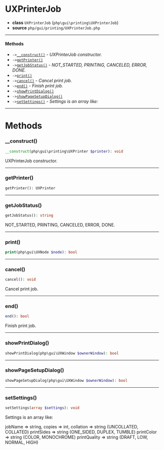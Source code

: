 # UXPrinterJob

- **class** `UXPrinterJob` (`php\gui\printing\UXPrinterJob`)
- **source** `php/gui/printing/UXPrinterJob.php`

---

#### Methods

- `->`[`__construct()`](#method-__construct) - _UXPrinterJob constructor._
- `->`[`getPrinter()`](#method-getprinter)
- `->`[`getJobStatus()`](#method-getjobstatus) - _NOT_STARTED, PRINTING, CANCELED, ERROR, DONE._
- `->`[`print()`](#method-print)
- `->`[`cancel()`](#method-cancel) - _Cancel print job._
- `->`[`end()`](#method-end) - _Finish print job._
- `->`[`showPrintDialog()`](#method-showprintdialog)
- `->`[`showPageSetupDialog()`](#method-showpagesetupdialog)
- `->`[`setSettings()`](#method-setsettings) - _Settings is an array like:_

---
# Methods

<a name="method-__construct"></a>

### __construct()
```php
__construct(php\gui\printing\UXPrinter $printer): void
```
UXPrinterJob constructor.

---

<a name="method-getprinter"></a>

### getPrinter()
```php
getPrinter(): UXPrinter
```

---

<a name="method-getjobstatus"></a>

### getJobStatus()
```php
getJobStatus(): string
```
NOT_STARTED, PRINTING, CANCELED, ERROR, DONE.

---

<a name="method-print"></a>

### print()
```php
print(php\gui\UXNode $node): bool
```

---

<a name="method-cancel"></a>

### cancel()
```php
cancel(): void
```
Cancel print job.

---

<a name="method-end"></a>

### end()
```php
end(): bool
```
Finish print job.

---

<a name="method-showprintdialog"></a>

### showPrintDialog()
```php
showPrintDialog(php\gui\UXWindow $ownerWindow): bool
```

---

<a name="method-showpagesetupdialog"></a>

### showPageSetupDialog()
```php
showPageSetupDialog(php\gui\UXWindow $ownerWindow): bool
```

---

<a name="method-setsettings"></a>

### setSettings()
```php
setSettings(array $settings): void
```
Settings is an array like:

jobName => string,
copies => int,
collation => string (UNCOLLATED, COLLATED)
printSides => string (ONE_SIDED, DUPLEX, TUMBLE)
printColor => string (COLOR, MONOCHROME)
printQuality => string (DRAFT, LOW, NORMAL, HIGH)